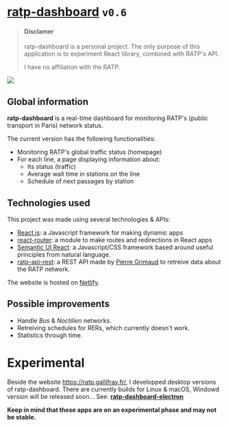 # [ratp-dashboard](https://ratp.gallifray.fr) `v0.6`


> #### Disclamer
> ratp-dashboard is a personal project. The only purpose of this application is to experiment React library, combined with RATP's API.
> 
> I have no affiliation with the RATP.

![](https://i.imgur.com/NtVGGBK.png)

## Global information

**ratp-dashboard** is a real-time dashboard for monitoring RATP's (public transport in Paris) network status.

The current version has the following functionalities:
* Monitoring RATP's global traffic status (homepage)
* For each line, a page displaying information about:
  * Its status (traffic)
  * Average wait time in stations on the line
  * Schedule of next passages by station

## Technologies used

This project was made using several technologies & APIs:
* [React.js](https://github.com/facebook/react): a Javascript framework for making dynamic apps
* [react-router](https://github.com/ReactTraining/react-router): a module to make routes and redirections in React apps
* [Semantic UI React](https://github.com/Semantic-Org/Semantic-UI-React): a Javascript/CSS framework based around useful principles from natural language.
* [ratp-api-rest](https://github.com/pgrimaud/ratp-api-rest): a REST API made by [Pierre Grimaud](https://github.com/pgrimaud) to retreive data about the RATP network.

The website is hosted on [Netlify](https://www.netlify.com/).

## Possible improvements
* Handle *Bus* & *Noctilien* networks.
* Retreiving schedules for RERs, which currently doesn't work.
* Statistics through time.

# Experimental
Beside the website https://ratp.gallifray.fr/, I developped desktop versions of ratp-dashboard.
There are currently builds for Linux & macOS, Windowd version will be released soon...
See: [**ratp-dashboard-electron**](https://github.com/gallifray/ratp-dashboard-electron/releases)

**Keep in mind that these apps are on an experimental phase and may not be stable.**

